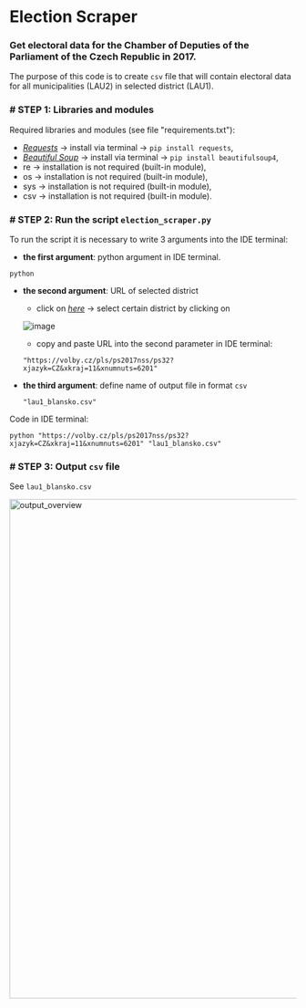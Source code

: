 # Election Scraper
### Get electoral data for the Chamber of Deputies of the Parliament of the Czech Republic in 2017.

The purpose of this code is to create `csv` file that will contain electoral data for all municipalities (LAU2) in selected district (LAU1).

### # STEP 1: Libraries and modules
Required libraries and modules (see file "requirements.txt"):
- [*Requests*](https://requests.readthedocs.io/en/latest/) -> install via terminal -> `pip install requests`,
- [*Beautiful Soup*](https://beautiful-soup-4.readthedocs.io/en/latest/) -> install via terminal -> `pip install beautifulsoup4`,
- re -> installation is not required (built-in module),
- os -> installation is not required (built-in module),
- sys -> installation is not required (built-in module),
- csv -> installation is not required (built-in module).

### # STEP 2: Run the script `election_scraper.py`
To run the script it is necessary to write 3 arguments into the IDE terminal:
- **the first argument**: python argument in IDE terminal.
```
python
``` 

- **the second argument**: URL of selected district
  - click on [*here*](https://volby.cz/pls/ps2017nss/ps3?xjazyk=CZ) -> select certain district by clicking on 
  
  ![image](https://user-images.githubusercontent.com/107031859/184289201-4e0880bb-70f5-44a1-ab89-3d3bc7481135.png)

  - copy and paste URL into the second parameter in IDE terminal:
  ```
  "https://volby.cz/pls/ps2017nss/ps32?xjazyk=CZ&xkraj=11&xnumnuts=6201"
  ```

- **the third argument**: define name of output file in format `csv`
  ```
  "lau1_blansko.csv"
  ```
Code in IDE terminal:
  ```
  python "https://volby.cz/pls/ps2017nss/ps32?xjazyk=CZ&xkraj=11&xnumnuts=6201" "lau1_blansko.csv"
  ```
### # STEP 3: Output `csv` file

See `lau1_blansko.csv`

<img width="876" alt="output_overview" src="https://user-images.githubusercontent.com/107031859/184827452-39a7b368-001e-4f5e-9c13-075a3b5a4a75.png">

